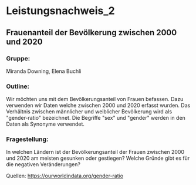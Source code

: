 # Leistungsnachweis_2

## Frauenanteil der Bevölkerung zwischen 2000 und 2020

### Gruppe: 
Miranda Downing, Elena Buchli

### Outline:
Wir möchten uns mit dem Bevölkerungsanteil von Frauen befassen. Dazu verwenden wir Daten welche zwischen 2000 und 2020 erfasst wurden.
Das Verhältnis zwischen männlicher und weiblicher Bevölkerung wird als "gender-ratio" bezeichnet. Die Begriffe "sex" und "gender" werden in den Daten als Synonyme verwendet.

### Fragestellung:
In welchen Ländern ist der Bevölkerungsanteil der Frauen zwischen 2000 und 2020 am meisten gesunken oder gestiegen?
Welche Gründe gibt es für die negativen Veränderungen?


Quellen:
https://ourworldindata.org/gender-ratio





